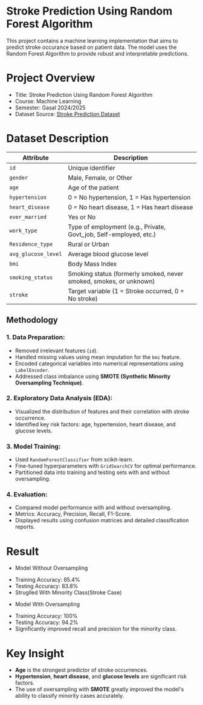 # Stroke Prediction Using Random Forest Algorithm
This project contains a machine learning implementation that aims to predict stroke occurance based on patient data. The model uses the Random Forest Algorithm to provide robust and interpretable predictions.
# Project Overview
* Title: Stroke Prediction Using Random Forest Algorithm
* Course: Machine Learning 
* Semester: Gasal 2024/2025
* Dataset Source: [Stroke Prediction Dataset](https://www.kaggle.com/datasets/fedesoriano/stroke-prediction-dataset)
# Dataset Description

| Attribute           | Description                                                              |
|---------------------|--------------------------------------------------------------------------|
| `id`               | Unique identifier                                                       |
| `gender`           | Male, Female, or Other                                                  |
| `age`              | Age of the patient                                                      |
| `hypertension`     | 0 = No hypertension, 1 = Has hypertension                                |
| `heart_disease`    | 0 = No heart disease, 1 = Has heart disease                              |
| `ever_married`     | Yes or No                                                               |
| `work_type`        | Type of employment (e.g., Private, Govt_job, Self-employed, etc.)        |
| `Residence_type`   | Rural or Urban                                                          |
| `avg_glucose_level`| Average blood glucose level                                             |
| `bmi`              | Body Mass Index                                                        |
| `smoking_status`   | Smoking status (formerly smoked, never smoked, smokes, or unknown)      |
| `stroke`           | Target variable (1 = Stroke occurred, 0 = No stroke)                   |

## Methodology

### 1. Data Preparation:
- Removed irrelevant features (`id`).
- Handled missing values using mean imputation for the `bmi` feature.
- Encoded categorical variables into numerical representations using `LabelEncoder`.
- Addressed class imbalance using **SMOTE (Synthetic Minority Oversampling Technique)**.

### 2. Exploratory Data Analysis (EDA):
- Visualized the distribution of features and their correlation with stroke occurrence.
- Identified key risk factors: age, hypertension, heart disease, and glucose levels.

### 3. Model Training:
- Used `RandomForestClassifier` from scikit-learn.
- Fine-tuned hyperparameters with `GridSearchCV` for optimal performance.
- Partitioned data into training and testing sets with and without oversampling.

### 4. Evaluation:
- Compared model performance with and without oversampling.
- Metrics: Accuracy, Precision, Recall, F1-Score.
- Displayed results using confusion matrices and detailed classification reports.

# Result
* Model Without Oversampling
- Training Accuracy: 85.4%
- Testing Accuracy: 83.8%
- Struglled With Minority Class(Stroke Case)

* Model With Oversampling
- Training Accuracy: 100%
- Testing Accuracy: 94.2%
- Significantly improved recall and precision for the minority class.

# Key Insight
* **Age** is the strongest predictor of stroke occurrences.
* **Hypertension**, **heart disease**, and **glucose levels** are significant risk factors.
* The use of oversampling with **SMOTE** greatly improved the model's ability to classify minority cases accurately.
